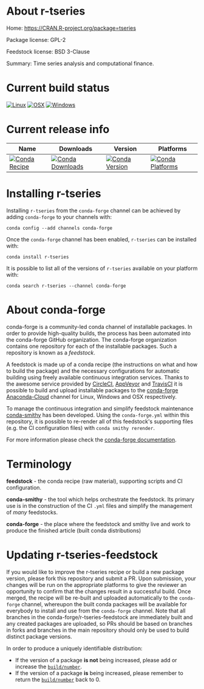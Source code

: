 About r-tseries
===============

Home: https://CRAN.R-project.org/package=tseries

Package license: GPL-2

Feedstock license: BSD 3-Clause

Summary: Time series analysis and computational finance.



Current build status
====================

[![Linux](https://img.shields.io/circleci/project/github/conda-forge/r-tseries-feedstock/master.svg?label=Linux)](https://circleci.com/gh/conda-forge/r-tseries-feedstock)
[![OSX](https://img.shields.io/travis/conda-forge/r-tseries-feedstock/master.svg?label=macOS)](https://travis-ci.org/conda-forge/r-tseries-feedstock)
[![Windows](https://img.shields.io/appveyor/ci/conda-forge/r-tseries-feedstock/master.svg?label=Windows)](https://ci.appveyor.com/project/conda-forge/r-tseries-feedstock/branch/master)

Current release info
====================

| Name | Downloads | Version | Platforms |
| --- | --- | --- | --- |
| [![Conda Recipe](https://img.shields.io/badge/recipe-r--tseries-green.svg)](https://anaconda.org/conda-forge/r-tseries) | [![Conda Downloads](https://img.shields.io/conda/dn/conda-forge/r-tseries.svg)](https://anaconda.org/conda-forge/r-tseries) | [![Conda Version](https://img.shields.io/conda/vn/conda-forge/r-tseries.svg)](https://anaconda.org/conda-forge/r-tseries) | [![Conda Platforms](https://img.shields.io/conda/pn/conda-forge/r-tseries.svg)](https://anaconda.org/conda-forge/r-tseries) |

Installing r-tseries
====================

Installing `r-tseries` from the `conda-forge` channel can be achieved by adding `conda-forge` to your channels with:

```
conda config --add channels conda-forge
```

Once the `conda-forge` channel has been enabled, `r-tseries` can be installed with:

```
conda install r-tseries
```

It is possible to list all of the versions of `r-tseries` available on your platform with:

```
conda search r-tseries --channel conda-forge
```


About conda-forge
=================

conda-forge is a community-led conda channel of installable packages.
In order to provide high-quality builds, the process has been automated into the
conda-forge GitHub organization. The conda-forge organization contains one repository
for each of the installable packages. Such a repository is known as a *feedstock*.

A feedstock is made up of a conda recipe (the instructions on what and how to build
the package) and the necessary configurations for automatic building using freely
available continuous integration services. Thanks to the awesome service provided by
[CircleCI](https://circleci.com/), [AppVeyor](http://www.appveyor.com/)
and [TravisCI](https://travis-ci.org/) it is possible to build and upload installable
packages to the [conda-forge](https://anaconda.org/conda-forge)
[Anaconda-Cloud](http://docs.anaconda.org/) channel for Linux, Windows and OSX respectively.

To manage the continuous integration and simplify feedstock maintenance
[conda-smithy](http://github.com/conda-forge/conda-smithy) has been developed.
Using the ``conda-forge.yml`` within this repository, it is possible to re-render all of
this feedstock's supporting files (e.g. the CI configuration files) with ``conda smithy rerender``.

For more information please check the [conda-forge documentation](https://conda-forge.org/docs/).

Terminology
===========

**feedstock** - the conda recipe (raw material), supporting scripts and CI configuration.

**conda-smithy** - the tool which helps orchestrate the feedstock.
                   Its primary use is in the construction of the CI ``.yml`` files
                   and simplify the management of *many* feedstocks.

**conda-forge** - the place where the feedstock and smithy live and work to
                  produce the finished article (built conda distributions)


Updating r-tseries-feedstock
============================

If you would like to improve the r-tseries recipe or build a new
package version, please fork this repository and submit a PR. Upon submission,
your changes will be run on the appropriate platforms to give the reviewer an
opportunity to confirm that the changes result in a successful build. Once
merged, the recipe will be re-built and uploaded automatically to the
`conda-forge` channel, whereupon the built conda packages will be available for
everybody to install and use from the `conda-forge` channel.
Note that all branches in the conda-forge/r-tseries-feedstock are
immediately built and any created packages are uploaded, so PRs should be based
on branches in forks and branches in the main repository should only be used to
build distinct package versions.

In order to produce a uniquely identifiable distribution:
 * If the version of a package **is not** being increased, please add or increase
   the [``build/number``](http://conda.pydata.org/docs/building/meta-yaml.html#build-number-and-string).
 * If the version of a package **is** being increased, please remember to return
   the [``build/number``](http://conda.pydata.org/docs/building/meta-yaml.html#build-number-and-string)
   back to 0.
